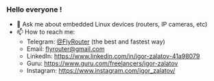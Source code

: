 ### Hello everyone !

- 💬 Ask me about embedded Linux devices (routers, IP cameras, etc)
- 📫 How to reach me:
  - Telegram: [@FlyRouter](https://t.me/FlyRouter) (the best and fastest way)
  - Email: [flyrouter@gmail.com](mailto:flyrouter@gmail.com)
  - LinkedIn: https://www.linkedin.com/in/igor-zalatov-41a98079
  - Guru: https://www.guru.com/freelancers/igor-zalatov
  - Instagram: https://www.instagram.com/igor_zalatov/
 
